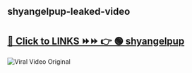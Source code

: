 
 ## shyangelpup-leaked-video 

# <h2><a href="https://clipsfans.com/shyangelpup&ref=git">🔗 Click to LINKS ⏩⏩ 👉 🟢 shyangelpup </a></h2>

<a href="https://clipsfans.com/shyangelpup&ref=git" rel="nofollow" data-target="animated-image.originalLink"><img src="https://i.ibb.co.com/xMMVF88/686577567.gif" alt="Viral Video Original" style="max-width: 100%; display: inline-block;" data-target="animated-image.originalImage"></a>
